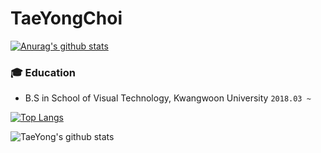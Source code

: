 <!--
**rktn0905/TaeYongChoi** is a ✨ _special_ ✨ repository because its `README.md` (this file) appears on your GitHub profile.
Here are some ideas to get you started:
- 🔭 I’m currently working on ...
- 🌱 I’m currently learning ...
- 👯 I’m looking to collaborate on ...
- 🤔 I’m looking for help with ...
- 💬 Ask me about ...
- 📫 How to reach me: ...
- 😄 Pronouns: ...
- ⚡ Fun fact: ...
-->
# TaeYongChoi

[![Anurag's github stats](https://github-readme-stats.vercel.app/api?username=rktn0905)](https://github.com/anuraghazra/github-readme-stats)

### :mortar_board: Education
- B.S in School of Visual Technology, Kwangwoon University ```2018.03 ~ ```

[![Top Langs](https://github-readme-stats.vercel.app/api/top-langs/?username=rktn0905&layout=compact)](https://github.com/anuraghazra/github-readme-stats)

![TaeYong's github stats](https://github-readme-stats.vercel.app/api?username=&show_icons=true&hide_border=true) 
